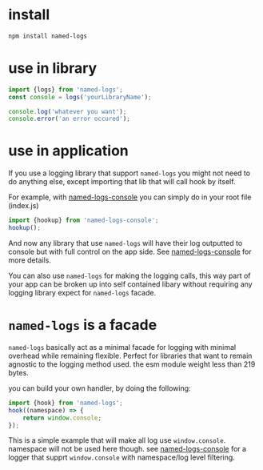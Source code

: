 # install

```bash
npm install named-logs
```

# use in library

```js
import {logs} from 'named-logs';
const console = logs('yourLibraryName');

console.log('whatever you want');
console.error('an error occured');
```

# use in application

If you use a logging library that support `named-logs` you might not need to do anything else, except importing that lib that will call hook by itself.

For example, with [named-logs-console](https://github.com/wighawag/named-logs-console#readme) you can simply do in your root file (index.js)

```js
import {hookup} from 'named-logs-console';
hookup();
```

And now any library that use `named-logs` will have their log outputted to console but with full control on the app side. See [named-logs-console](https://github.com/wighawag/named-logs-console#readme) for more details.

You can also use `named-logs` for making the logging calls, this way part of your app can be broken up into self contained libary without requiring any logging library expect for `named-logs` facade.

# `named-logs` is a facade

`named-logs` basically act as a minimal facade for logging with minimal overhead while remaining flexible. Perfect for libraries that want to remain agnostic to the logging method used. the esm module weight less than 219 bytes.

you can build your own handler, by doing the following:
```js
import {hook} from 'named-logs';
hook((namespace) => {
    return window.console;
});
```
This is a simple example that will make all log use `window.console`.
namespace will not be used here though. see [named-logs-console](https://github.com/wighawag/named-logs-console#readme) for a logger that supprt `window.console` with namespace/log level filtering.
